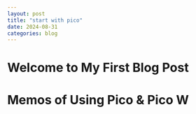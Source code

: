 ```yaml
---
layout: post
title: "start with pico"
date: 2024-08-31
categories: blog
---
```


# Welcome to My First Blog Post
# Memos of Using Pico & Pico W


